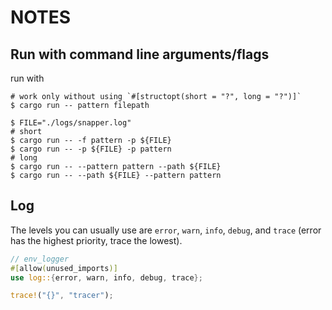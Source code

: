 # NOTES

## Run with command line arguments/flags

run with 

```shell
# work only without using `#[structopt(short = "?", long = "?")]`
$ cargo run -- pattern filepath

$ FILE="./logs/snapper.log"
# short
$ cargo run -- -f pattern -p ${FILE}
$ cargo run -- -p ${FILE} -p pattern
# long
$ cargo run -- --pattern pattern --path ${FILE}
$ cargo run -- --path ${FILE} --pattern pattern
```

## Log

The levels you can usually use are `error`, `warn`, `info`, `debug`, and `trace` (error has the highest priority, trace the lowest).

```rust
// env_logger
#[allow(unused_imports)]
use log::{error, warn, info, debug, trace};

trace!("{}", "tracer");
```
